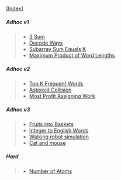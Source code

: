 [[Index]](https://github.com/anicksaha/leetcode/blob/master/index.md)

##### Adhoc v1
> - [3 Sum](https://leetcode.com/problems/3sum/)
> - [Decode Ways](https://leetcode.com/problems/decode-ways/description/)
> - [Subarray Sum Equals K](https://leetcode.com/problems/subarray-sum-equals-k/description/)
> - [Maximum Product of Word Lengths](https://leetcode.com/problems/maximum-product-of-word-lengths/description/)

##### Adhoc v2
> - [Top K Frequent Words](https://leetcode.com/problems/top-k-frequent-words/description/)
> - [Asteroid Collision](https://leetcode.com/problems/asteroid-collision/description/)
> - [Most Profit Assigning Work](https://leetcode.com/problems/most-profit-assigning-work/description/)

##### Adhoc v3
> - [Fruits into Baskets](https://leetcode.com/problems/fruit-into-baskets/)
> - [Integer to English Words](https://leetcode.com/problems/integer-to-english-words/description/)
> - [Walking robot simulation](https://leetcode.com/problems/walking-robot-simulation/description/)
> - [Cat and mouse](https://leetcode.com/problems/cat-and-mouse/description/) 

##### Hard

> - [Number of Atoms](https://leetcode.com/problems/number-of-atoms/description/)

